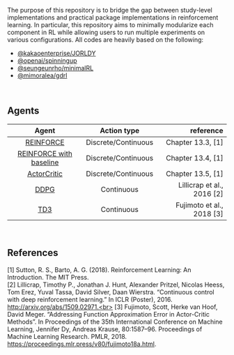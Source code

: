 The purpose of this repository is to bridge the gap between study-level implementations and practical package implementations in reinforcement learning. In particular, this repository aims to minimally modularize each component in RL while allowing users to run multiple experiments on various configurations. All codes are heavily based on the following:

- [@kakaoenterprise/JORLDY](https://github.com/kakaoenterprise/JORLDY)
- [@openai/spinningup](https://github.com/openai/spinningup)
- [@seungeunrho/minimalRL](https://github.com/seungeunrho/minimalRL)
- [@mimoralea/gdrl](https://github.com/mimoralea/gdrl)

<br>

## Agents
|Agent|Action type|reference |
|:---:|:---:|---:|
|[REINFORCE](https://github.com/HiddenBeginner/rl_learner/blob/master/rl_learner/agents/reinforce.py#L7)|Discrete/Continuous|Chapter 13.3, [1]|
|[REINFORCE with baseline](https://github.com/HiddenBeginner/rl_learner/blob/master/rl_learner/agents/reinforce.py#L66)|Discrete/Continuous|Chapter 13.4, [1]|
|[ActorCritic](https://github.com/HiddenBeginner/rl_learner/blob/master/rl_learner/agents/actor_critic.py#L7)|Discrete/Continuous|Chapter 13.5, [1]|
|[DDPG](https://github.com/HiddenBeginner/rl_learner/blob/master/rl_learner/agents/ddpg.py#L9)|Continuous|Lillicrap et al., 2016 [2]|
|[TD3](https://github.com/HiddenBeginner/rl_learner/blob/master/rl_learner/agents/td3.py#L9)|Continuous|Fujimoto et al., 2018 [3]|

<br>

## References
[1] Sutton, R. S., Barto, A. G. (2018). Reinforcement Learning: An Introduction. The MIT Press.<br>
[2] Lillicrap, Timothy P., Jonathan J. Hunt, Alexander Pritzel, Nicolas Heess, Tom Erez, Yuval Tassa, David Silver, Daan Wierstra. “Continuous control with deep reinforcement learning.” In ICLR (Poster), 2016. http://arxiv.org/abs/1509.02971.<br>
[3] Fujimoto, Scott, Herke van Hoof, David Meger. “Addressing Function Approximation Error in Actor-Critic Methods”. In Proceedings of the 35th International Conference on Machine Learning,  Jennifer Dy, Andreas Krause, 80:1587–96. Proceedings of Machine Learning Research. PMLR, 2018. https://proceedings.mlr.press/v80/fujimoto18a.html.


